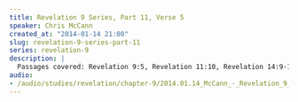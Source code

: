 ```yaml
--- 
title: Revelation 9 Series, Part 11, Verse 5
speaker: Chris McCann
created_at: "2014-01-14 21:00"
slug: revelation-9-series-part-11
series: revelation-9
description: |
  Passages covered: Revelation 9:5, Revelation 11:10, Revelation 14:9-10, Psalm 11:6, Isaiah 30:33.
audio: 
- /audio/studies/revelation/chapter-9/2014.01.14_McCann_-_Revelation_9_Series_Part_11.yaml
---
```

